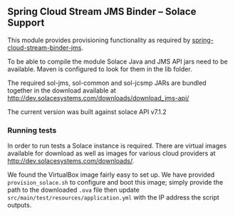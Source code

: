 Spring Cloud Stream JMS Binder – Solace Support
-----------------------------------------------

This module provides provisioning functionality as required by [spring-cloud-stream-binder-jms](../../../).

To be able to compile the module Solace Java and JMS API jars need to be 
available. Maven is configured to look for them in the lib folder. 

The required sol-jms, sol-common and sol-jcsmp JARs are bundled together in the 
download available at http://dev.solacesystems.com/downloads/download_jms-api/

The current version was built against solace API v7.1.2

### Running tests

In order to run tests a Solace instance is required. There are virtual images available for download 
as well as images for various cloud providers at http://dev.solacesystems.com/downloads/.

We found the VirtualBox image fairly easy to set up. We have provided `provision_solace.sh` to configure and boot
this image; simply provide the path to the downloaded `.ova` file then update `src/main/test/resources/application.yml`
with the IP address the script outputs.
